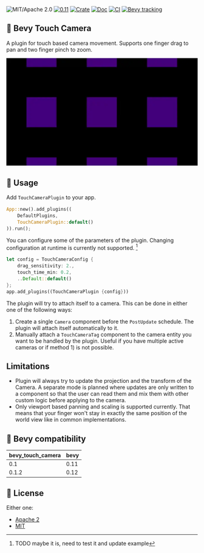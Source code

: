 ![MIT/Apache 2.0](https://img.shields.io/badge/license-MIT%2FApache-blue.svg)
[![0.11](https://img.shields.io/badge/Bevy-0.11-blue)](https://crates.io/crates/bevy/0.11.2)
[![Crate](https://img.shields.io/crates/v/bevy_touch_camera.svg)](https://crates.io/crates/bevy_touch_camera)
[![Doc](https://docs.rs/bevy_touch_camera/badge.svg)](https://docs.rs/bevy_touch_camera)
[![CI](https://github.com/d-bucur/bevy_touch_camera/actions/workflows/ci.yaml/badge.svg)](https://github.com/d-bucur/bevy_touch_camera/actions/workflows/ci.yaml)
[![Bevy tracking](https://img.shields.io/badge/Bevy%20tracking-release-lightblue)](https://github.com/bevyengine/bevy/blob/main/docs/plugins_guidelines.md#main-branch-tracking)

## 🎥 Bevy Touch Camera
A plugin for touch based camera movement. Supports one finger drag to pan and two finger pinch to zoom.

![](https://github.com/d-bucur/demos/raw/master/touch_camera.webp)

## 📄 Usage
Add `TouchCameraPlugin` to your app.
```rust
App::new().add_plugins((
    DefaultPlugins,
    TouchCameraPlugin::default()
)).run();
```

You can configure some of the parameters of the plugin. Changing configuration at runtime is currently not supported. [^1]
```rust
let config = TouchCameraConfig {
    drag_sensitivity: 2.,
    touch_time_min: 0.2,
    ..Default::default()
};
app.add_plugins((TouchCameraPlugin {config}))
```

The plugin will try to attach itself to a camera. This can be done in either one of the following ways:
1) Create a single `Camera` component before the `PostUpdate` schedule. The plugin will attach itself automatically to it.
2) Manually attach a `TouchCameraTag` component to the camera entity you want to be handled by the plugin. Useful if you have multiple active cameras or if method 1) is not possible.

## Limitations
- Plugin will always try to update the projection and the transform of the Camera. A separate mode is planned where updates are only written to a component so that the user can read them and mix them with other custom logic before applying to the camera.
- Only viewport based panning and scaling is supported currently. That means that your finger won't stay in exactly the same position of the world view like in common implementations.

## 🔗 Bevy compatibility
| bevy_touch_camera | bevy |
|-------------------|------|
| 0.1               | 0.11 |
| 0.1.2             | 0.12 |

## 🪪 License
Either one:
- [Apache 2](LICENSE-APACHE)
- [MIT](LICENSE-MIT)


[^1]: TODO maybe it is, need to test it and update example